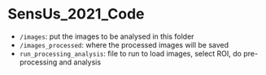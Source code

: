 # SensUs_2021_Code

* `/images`: put the images to be analysed in this folder 
* `/images_processed`: where the processed images will be saved
* `run_processing_analysis`: file to run to load images, select ROI, do pre-processing and analysis
